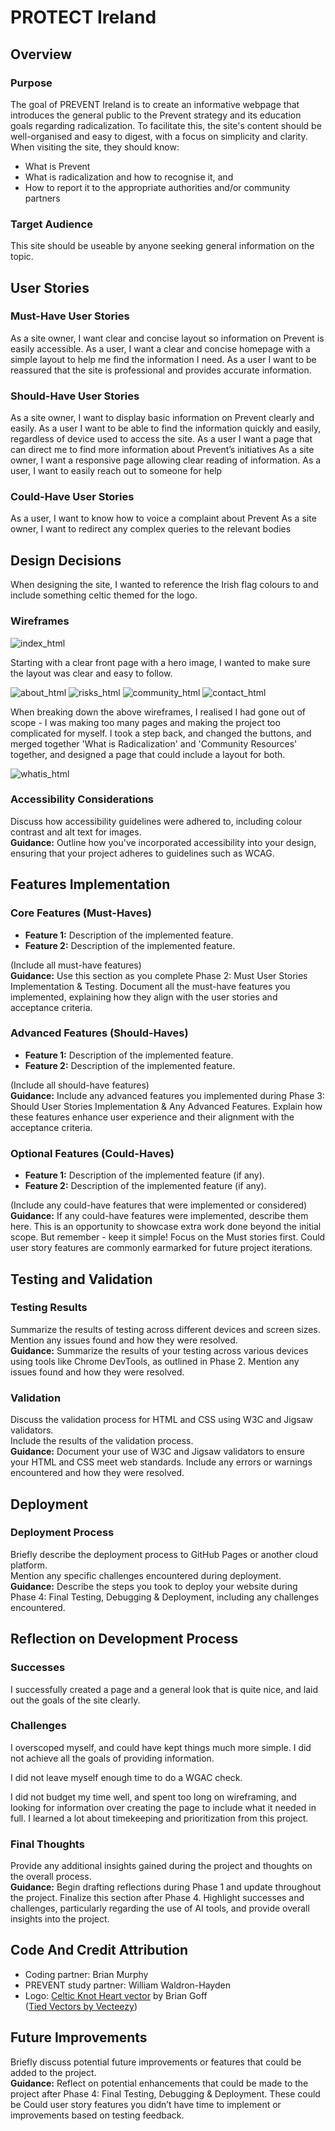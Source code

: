 # PROTECT Ireland

## Overview

### Purpose
The goal of PREVENT Ireland is to create an informative webpage that introduces the general public to the Prevent strategy and its education goals regarding radicalization. To facilitate this, the site's content should be well-organised and easy to digest, with a focus on simplicity and clarity. When visiting the site, they should know:
- What is Prevent
- What is radicalization and how to recognise it, and
- How to report it to the appropriate authorities and/or community partners

### Target Audience
This site should be useable by anyone seeking general information on the topic. 

## User Stories

### Must-Have User Stories
As a site owner, I want clear and concise layout so information on Prevent is easily accessible.
As a user, I want a clear and concise homepage with a simple layout to help me find the information I need.
As a user I want to be reassured that the site is professional and provides accurate information.

### Should-Have User Stories
As a site owner, I want to display basic information on Prevent clearly and easily. 
As a user I want to be able to find the information quickly and easily, regardless of device used to access the site.
As a user I want a page that can direct me to find more information about Prevent’s initiatives
As a site owner, I want a responsive page allowing clear reading of information. 
As a user, I want to easily reach out to someone for help


### Could-Have User Stories
As a user, I want to know how to voice a complaint about Prevent
As a site owner, I want to redirect any complex queries to the relevant bodies


## Design Decisions

When designing the site, I wanted to reference the Irish flag colours to and include something celtic themed for the logo. 

### Wireframes


![index_html](https://github.com/user-attachments/assets/4de9f220-96d8-466e-bef8-e2dace9543cf)

Starting with a clear front page with a hero image, I wanted to make sure the layout was clear and easy to follow.

![about_html](https://github.com/user-attachments/assets/535792c9-69c2-4cb1-884d-dca10cedaa54)
![risks_html](https://github.com/user-attachments/assets/6f2b7429-3c93-43c6-82c4-9cc5b0dea8a3)
![community_html](https://github.com/user-attachments/assets/c3d7c6e1-7593-457e-8f65-c28ade2de6c5)
![contact_html](https://github.com/user-attachments/assets/5c9aea5d-068a-47de-b247-2c0ed3fe0880)

When breaking down the above wireframes, I realised I had gone out of scope - I was making too many pages and making the project too complicated for myself. I took a step back, and changed the buttons, and merged together 'What is Radicalization' and 'Community Resources' together, and designed a page that could include a layout for both.

![whatis_html](https://github.com/user-attachments/assets/a25df8bc-f482-4584-9ac2-add552101377)

### Accessibility Considerations
Discuss how accessibility guidelines were adhered to, including colour contrast and alt text for images.  
**Guidance:** Outline how you've incorporated accessibility into your design, ensuring that your project adheres to guidelines such as WCAG.



## Features Implementation

### Core Features (Must-Haves)
- **Feature 1:** Description of the implemented feature.
- **Feature 2:** Description of the implemented feature.

(Include all must-have features)  
**Guidance:** Use this section as you complete Phase 2: Must User Stories Implementation & Testing. Document all the must-have features you implemented, explaining how they align with the user stories and acceptance criteria.

### Advanced Features (Should-Haves)
- **Feature 1:** Description of the implemented feature.
- **Feature 2:** Description of the implemented feature.

(Include all should-have features)  
**Guidance:** Include any advanced features you implemented during Phase 3: Should User Stories Implementation & Any Advanced Features. Explain how these features enhance user experience and their alignment with the acceptance criteria.

### Optional Features (Could-Haves)
- **Feature 1:** Description of the implemented feature (if any).
- **Feature 2:** Description of the implemented feature (if any).

(Include any could-have features that were implemented or considered)  
**Guidance:** If any could-have features were implemented, describe them here. This is an opportunity to showcase extra work done beyond the initial scope. But remember - keep it simple! Focus on the Must stories first. Could user story features are commonly earmarked for future project iterations.

## Testing and Validation

### Testing Results
Summarize the results of testing across different devices and screen sizes.  
Mention any issues found and how they were resolved.  
**Guidance:** Summarize the results of your testing across various devices using tools like Chrome DevTools, as outlined in Phase 2. Mention any issues found and how they were resolved.

### Validation
Discuss the validation process for HTML and CSS using W3C and Jigsaw validators.  
Include the results of the validation process.  
**Guidance:** Document your use of W3C and Jigsaw validators to ensure your HTML and CSS meet web standards. Include any errors or warnings encountered and how they were resolved.

## Deployment

### Deployment Process
Briefly describe the deployment process to GitHub Pages or another cloud platform.  
Mention any specific challenges encountered during deployment.  
**Guidance:** Describe the steps you took to deploy your website during Phase 4: Final Testing, Debugging & Deployment, including any challenges encountered.

## Reflection on Development Process

### Successes
I successfully created a page and a general look that is quite nice, and laid out the goals of the site clearly.

### Challenges
I overscoped myself, and could have kept things much more simple. I did not achieve all the goals of providing information.

I did not leave myself enough time to do a WGAC check.

I did not budget my time well, and spent too long on wireframing, and looking for information over creating the page to include what it needed in full. I learned a lot about timekeeping and prioritization from this project.

### Final Thoughts
Provide any additional insights gained during the project and thoughts on the overall process.  
**Guidance:** Begin drafting reflections during Phase 1 and update throughout the project. Finalize this section after Phase 4. Highlight successes and challenges, particularly regarding the use of AI tools, and provide overall insights into the project.

## Code And Credit Attribution
- Coding partner: Brian Murphy
- PREVENT study partner: William Waldron-Hayden
- Logo: <a href="https://www.vecteezy.com/vector-art/552197-celtic-knot-heart-vector-illustration">Celtic Knot Heart vector</a> by Brian Goff<br>
(<a href="https://www.vecteezy.com/free-vector/tied">Tied Vectors by Vecteezy</a>)


## Future Improvements
Briefly discuss potential future improvements or features that could be added to the project.  
**Guidance:** Reflect on potential enhancements that could be made to the project after Phase 4: Final Testing, Debugging & Deployment. These could be Could user story features you didn’t have time to implement or improvements based on testing feedback.
